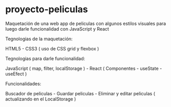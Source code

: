 # proyecto-peliculas

Maquetación de una web app de peliculas con algunos estilos visuales para luego darle funcionalidad con JavaScript y React

Tegnologias de la maquetación:

HTML5 - CSS3 ( uso de CSS grid y flexbox )

Tegnologias para darle funcionalidad:

JavaScript ( map, filter, localStorage ) - React ( Componentes - useState - useEfect ) 

Funcionalidades:

Buscador de peliculas - Guardar peliculas - Eliminar y editar peliculas ( actualizando en el LocalStorage )
